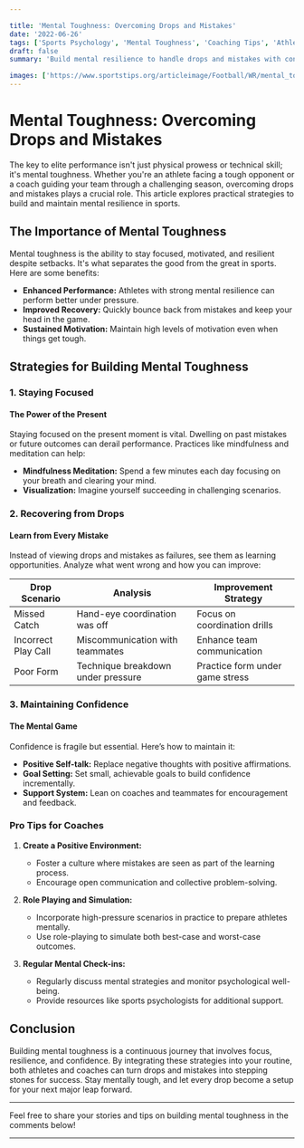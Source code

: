 ```yaml
---

title: 'Mental Toughness: Overcoming Drops and Mistakes'
date: '2022-06-26'
tags: ['Sports Psychology', 'Mental Toughness', 'Coaching Tips', 'Athlete Mindset', 'Performance Improvement']
draft: false
summary: 'Build mental resilience to handle drops and mistakes with confidence. Discover essential strategies for athletes and coaches.'

images: ['https://www.sportstips.org/articleimage/Football/WR/mental_toughness_overcoming_drops_and_mistakes.webp']
---
```


# Mental Toughness: Overcoming Drops and Mistakes

The key to elite performance isn't just physical prowess or technical skill; it's mental toughness. Whether you're an athlete facing a tough opponent or a coach guiding your team through a challenging season, overcoming drops and mistakes plays a crucial role. This article explores practical strategies to build and maintain mental resilience in sports.

## The Importance of Mental Toughness

Mental toughness is the ability to stay focused, motivated, and resilient despite setbacks. It's what separates the good from the great in sports. Here are some benefits:

- **Enhanced Performance:** Athletes with strong mental resilience can perform better under pressure.
- **Improved Recovery:** Quickly bounce back from mistakes and keep your head in the game.
- **Sustained Motivation:** Maintain high levels of motivation even when things get tough.

## Strategies for Building Mental Toughness

### 1. Staying Focused

#### The Power of the Present

Staying focused on the present moment is vital. Dwelling on past mistakes or future outcomes can derail performance. Practices like mindfulness and meditation can help:

- **Mindfulness Meditation:** Spend a few minutes each day focusing on your breath and clearing your mind.
- **Visualization:** Imagine yourself succeeding in challenging scenarios.

### 2. Recovering from Drops

#### Learn from Every Mistake

Instead of viewing drops and mistakes as failures, see them as learning opportunities. Analyze what went wrong and how you can improve:

| Drop Scenario       | Analysis                         | Improvement Strategy               |
|---------------------|----------------------------------|-----------------------------------|
| Missed Catch        | Hand-eye coordination was off    | Focus on coordination drills      |
| Incorrect Play Call | Miscommunication with teammates  | Enhance team communication        |
| Poor Form           | Technique breakdown under pressure| Practice form under game stress   |

### 3. Maintaining Confidence

#### The Mental Game

Confidence is fragile but essential. Here’s how to maintain it:

- **Positive Self-talk:** Replace negative thoughts with positive affirmations.
- **Goal Setting:** Set small, achievable goals to build confidence incrementally.
- **Support System:** Lean on coaches and teammates for encouragement and feedback.

### Pro Tips for Coaches

1. **Create a Positive Environment:**
   - Foster a culture where mistakes are seen as part of the learning process.
   - Encourage open communication and collective problem-solving.

2. **Role Playing and Simulation:**
   - Incorporate high-pressure scenarios in practice to prepare athletes mentally.
   - Use role-playing to simulate both best-case and worst-case outcomes.

3. **Regular Mental Check-ins:**
   - Regularly discuss mental strategies and monitor psychological well-being.
   - Provide resources like sports psychologists for additional support.

## Conclusion

Building mental toughness is a continuous journey that involves focus, resilience, and confidence. By integrating these strategies into your routine, both athletes and coaches can turn drops and mistakes into stepping stones for success. Stay mentally tough, and let every drop become a setup for your next major leap forward.

---

Feel free to share your stories and tips on building mental toughness in the comments below!

---

```